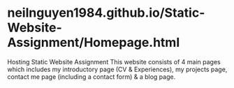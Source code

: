# neilnguyen1984.github.io/Static-Website-Assignment/Homepage.html
Hosting Static Website Assignment This website consists of 4 main pages which includes my introductory page (CV & Experiences), my projects page, contact me page (including a contact form) & a blog page.
